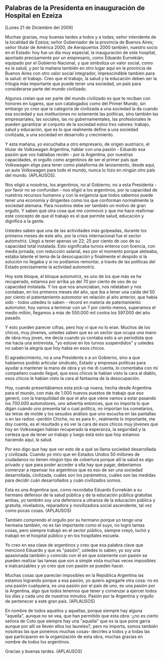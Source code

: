 Palabras de la Presidenta en inauguración de Hospital en Ezeiza
---------------------------------------------------------------

[Lunes 21 de Diciembre del 2009]

Muchas gracias, muy buenas tardes a todos y a todas; señor intendente de
la localidad de Ezeiza; señor Gobernador de la provincia de Buenos
Aires; señor titular de América 2000, de Aeropuertos 2000 también,
nuestro socio en el Estado: hoy fue un día muy especial, la inauguración
de este hospital, aportado precisamente por un empresario, como Eduardo
Eurnekián; equipado por el Gobierno Nacional, y que simboliza un valor
social, como es la salud, y por la mañana también en otro lugar aquí en
la provincia de Buenos Aires con otro valor social integrador,
imprescindible también para la salud: el trabajo. Creo que el trabajo,
la salud y la educación deben ser la trilogía más importante que puede
tener una sociedad, un país para considerarse parte del mundo
civilizado.

Algunos creían que ser parte del mundo civilizado es que te reciban con
honores en lugares, que son catalogados como del Primer Mundo, sin
embargo yo creo que la categoría de civilizada a una sociedad la da
cuando esa sociedad y sus instituciones no solamente las políticas, sino
tambièn las empresariales, las sociales, las no gubernamentales, las
profesionales le pueden garantizar al conjunto de la sociedad estos tres
valores: trabajo, salud y educación, que es lo que realmente define a
una sociedad civilizada, a una sociedad en desarrollo y crecimiento.

Y esta mañana, yo escuchaba a otro empresario, de origen austriaco, el
titular de Volkswagen Argentina, hablar con una pasión - Eduardo esa
pasión que vos hablabas recién - por la Argentina, por nuestras
capacidades, el orgullo como argentinos de ser el primer país que
Volkswagen elige para tener como plataforma de lanzamiento, desde aquí,
un auto Volkswagen para todo el mundo, nunca lo hizo en ningún otro país
del mundo. (APLAUSOS).

Nos eligió a nosotros, los argentinos, no al Gobierno, no a esta
Presidenta - por favor no se confundan - nos eligió a los argentinos,
por la capacidad de nuestros recursos humanos y con la exigencia que
todos sabemos puede tener una economía y dirigentes como los que
conforman normalmente la sociedad alemana. Para nosotros debe ser
también un motivo de gran orgullo. Y saben qué otra cosa que me conmovió
y que me hace reafirmar este concepto de que el trabajo es el que
permite salud, educación y dignifica a la gente.

Ustedes saben que una de las actividades más golpeadas, durante los
primeros meses de este año, por la crisis internacional fue el sector
automotriz. Llegó a tener apenas un 22; 25 por ciento de uso de su
capacidad total instalada. Esto significaba turnos enteros con licencia,
con media jornada, con reducción salarial, eso por el momento porque
aleteaba, estaba latente el tema de la desocupación y finalmente el
despido si la solución no llegaba y si no podíamos remontar, a través de
las políticas del Estado precisamente la actividad automotriz.

Hoy este bloque, el bloque automotriz, es uno de los que más se ha
recuperado, estamos por arriba ya del 70 por ciento de uso de su
capacidad instalada. Y los que nos anunciaban, nos relataban y nos
contaban, en los primeros meses del año, que iba a tener una caída del
50 por ciento el patentamiento automotor en relación al año anterior,
que había sido - todos ustedes lo saben - récord en materia de
patentamiento automotor, hoy vamos a terminar con un 7 por ciento menos,
superamos el medio millón, llegamos a más de 550.000 mil contra los
597.000 del año pasado.

Y esto pueden parecer cifras, pero hoy vi que no lo eran. Muchos de los
chicos, muy jóvenes, ustedes saben que es un sector que ocupa una mano
de obra muy joven, me decía cuando yo contaba esto a un periodista que
me hacía una entrevista, "yo estuve en los turnos suspendidos" y ustedes
no saben la alegría que hoy había en esos chicos.

El agradecimiento, no a una Presidenta o a un Gobierno, sino a que
habíamos podido articular sindicato, Estado y empresas políticas para
ayudar a mantener la mano de obra y yo me di cuenta, lo comentaba con mi
compañero cuando llegué, que esos chicos le habían visto la cara al
diablo, esos chicos le habían visto la cara al fantasma de la
desocupación.

Hoy, cuando presentábamos esta pick-up nueva, hecha desde Argentina para
el mundo, con más de 1.000 nuevos puestos de trabajo que eso generó, con
la tranquilidad de que el año que viene vamos a estar pasando los
700.000 automotores, uno advertía entonces, que no importa lo que digan
cuando uno presenta tal o cual política, no importan los cometarios, las
letras de molde y los sesudos análisis que uno escucha en las pantallas
o en las radios -perdón Chiche, no es para ti-, realmente lo importante,
me doy cuenta, es el resultado y es ver la cara de esos chicos muy
jóvenes que hoy en Volkswagen habían recuperado la esperanza, la
seguridad y la certeza que da tener un trabajo y luego está esto que hoy
estamos haciendo aquí, la salud.

Por eso digo que hay que ver esto de a qué se llama sociedad
desarrollada y civilizada. Cuando yo miro que en Estados Unidos 50
millones de ciudadanos no tienen ningún tipo de cobertura porque allí la
salud es algo privado y que para poder acceder a ella hay que pagar,
deberíamos comenzar a repensar los argentinos que es eso de ser una
sociedad desarrollada, civilizada, cuáles son los parámetros, cuáles son
las medidas para decidir cuán desarrollados y cuán civilizados somos.

Esta es una Argentina que, como recordaba Eduardo Eurnekián a su hermano
defensor de la salud pública y de la educación pública gratuitas ambas,
yo también soy una defensora a ultranza de la educación pública y
gratuita, niveladora, reparadora y movilizadora social ascendente, tal
vez como pocas cosas. (APLAUSOS)

También comprendo el orgullo por su hermano porque yo tengo una hermana
también, no es tan importante como el suyo, no logró tantas cosas, pero
siempre trabajó en el sector público, siempre creyó, luchó y trabajó en
el hospital público y en los hospitales escuela.

Yo creo en esa clase de argentinos y creo que esa palabra clave que
mencionó Eduardo y que es "pasión", ustedes lo saben; yo soy una
apasionada también y coincido con él en que solamente con pasión se
pueden realizar las tareas que son a simple vista muchas veces
imposibles e inalcanzables y yo creo que con pasión se pueden hacer.

Muchas cosas que parecían imposibles en la República Argentina las
estamos logrando porque a esa pasión, yo quiero agregarle otra cosa: no
es una pasión cualquiera, es una pasión por el país de uno, es una
pasión por la Argentina, algo que todos tenemos que tener y comenzar a
ejercer todos los días y cada uno de nuestros minutos. Pasión por la
Argentina y orgullo de pertenecer a este gran país. (APLAUSOS)  

En nombre de todos aquellos y aquellas, porque siempre hay alguna
"aquella", aunque no se vea, que han permitido que esta obra -¿no es
cierto señora de Coto que siempre hay una "aquella" que es la que pone
garra aunque por allí se lleven ellos los laureles?, pero no importa,
somos también nosotras las que ponemos muchas cosas- decirles a todos y
a todas las que participaron en la organización de esta obra, muchas
gracias en nombre de todos los argentinos.

Gracias y buenas tardes. (APLAUSOS)
